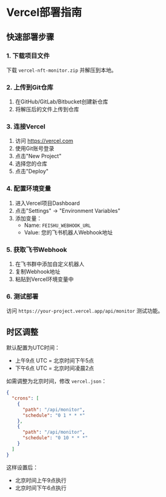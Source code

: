 # Vercel部署指南

## 快速部署步骤

### 1. 下载项目文件
下载 `vercel-nft-monitor.zip` 并解压到本地。

### 2. 上传到Git仓库
1. 在GitHub/GitLab/Bitbucket创建新仓库
2. 将解压后的文件上传到仓库

### 3. 连接Vercel
1. 访问 https://vercel.com
2. 使用Git账号登录
3. 点击"New Project"
4. 选择您的仓库
5. 点击"Deploy"

### 4. 配置环境变量
1. 进入Vercel项目Dashboard
2. 点击"Settings" → "Environment Variables"
3. 添加变量：
   - Name: `FEISHU_WEBHOOK_URL`
   - Value: 您的飞书机器人Webhook地址

### 5. 获取飞书Webhook
1. 在飞书群中添加自定义机器人
2. 复制Webhook地址
3. 粘贴到Vercel环境变量中

### 6. 测试部署
访问 `https://your-project.vercel.app/api/monitor` 测试功能。

## 时区调整

默认配置为UTC时间：
- 上午9点 UTC = 北京时间下午5点
- 下午6点 UTC = 北京时间凌晨2点

如需调整为北京时间，修改 `vercel.json`：
```json
{
  "crons": [
    {
      "path": "/api/monitor",
      "schedule": "0 1 * * *"
    },
    {
      "path": "/api/monitor", 
      "schedule": "0 10 * * *"
    }
  ]
}
```

这样设置后：
- 北京时间上午9点执行
- 北京时间下午6点执行

